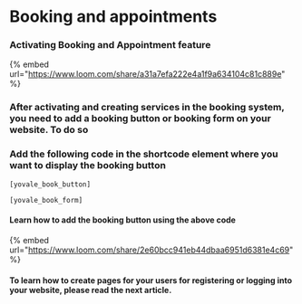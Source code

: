 # Booking and appointments

### Activating Booking and Appointment feature

{% embed url="https://www.loom.com/share/a31a7efa222e4a1f9a634104c81c889e" %}



### After activating and creating services in the booking system, you need to add a booking button or booking form on your website. To do so 



### Add the following code in the shortcode element where you want to display the booking button

```text
[yovale_book_button]
```

```text
[yovale_book_form]
```

#### Learn how to add the booking button using the above code

{% embed url="https://www.loom.com/share/2e60bcc941eb44dbaa6951d6381e4c69" %}



#### To learn how to create pages for your users for registering or logging into your website, please read the next article. 


